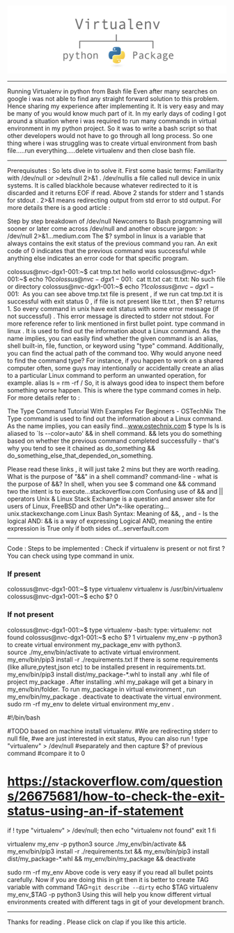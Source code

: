 ![alt text](/docs/assets/0_IGLjFlKFg4Eozmw8.png)

---

Running Virtualenv in python from Bash file
Even after many searches on google i was not able to find any straight forward solution to this problem. Hence sharing my experience after implementing it. It is very easy and may be many of you would know much part of it.
In my early days of coding I got around a situation where i was required to run many commands in virtual environment in my python project. So it was to write a bash script so that other developers would not have to go through all long process. So one thing where i was struggling was to create virtual environment from bash file…..run everything…..delete virtualenv and then close bash file.

---

Prerequisutes :
So lets dive in to solve it. First some basic terms:
Familiarity with /dev/null or >dev/null 2>&1 . /dev/nullis a file called null device in unix systems. It is called blackhole because whatever redirected to it is discarded and it returns EOF if read. Above 2 stands for stderr and 1 stands for stdout . 2>&1 means redirecting output from std error to std output. For more details there is a good article :

Step by step breakdown of /dev/null
Newcomers to Bash programming will sooner or later come across /dev/null and another obscure jargon: > /dev/null 2>&1…medium.com
The $? symbol in linux is a variable that always contains the exit status of the previous command you ran. An exit code of 0 indicates that the previous command was successful while anything else indicates an error code for that specific program.

colossus@nvc-dgx1-001:~$ cat tmp.txt
hello world
colossus@nvc-dgx1-001:~$ echo $?
0
colossus@nvc-dgx1-001:~$ cat tt.txt
cat: tt.txt: No such file or directory
colossus@nvc-dgx1-001:~$ echo $?
1
colossus@nvc-dgx1-001:~$
As you can see above tmp.txt file is present , if we run cat tmp.txt it is successful with exit status 0 , if file is not present like tt.txt , then $? returns 1. So every command in unix have exit status with some error message (if not successful) . This error message is directed to stderr not stdout. For more reference refer to link mentioned in first bullet point.
type command in linux . It is used to find out the information about a Linux command. As the name implies, you can easily find whether the given command is an alias, shell built-in, file, function, or keyword using "type" command. Additionally, you can find the actual path of the command too. Why would anyone need to find the command type? For instance, if you happen to work on a shared computer often, some guys may intentionally or accidentally create an alias to a particular Linux command to perform an unwanted operation, for example. alias ls = rm -rf / So, it is always good idea to inspect them before something worse happen. This is where the type command comes in help. For more details refer to :

The Type Command Tutorial With Examples For Beginners - OSTechNix
The Type command is used to find out the information about a Linux command. As the name implies, you can easily find…www.ostechnix.com
$ type ls
ls is aliased to `ls --color=auto'
&& in shell command. && lets you do something based on whether the previous command completed successfully - that's why you tend to see it chained as do_something && do_something_else_that_depended_on_something.

Please read these links , it will just take 2 mins but they are worth reading.
What is the purpose of "&&" in a shell command?
command-line - what is the purpose of &&? In shell, when you see $ command one && command two the intent is to execute…stackoverflow.com
Confusing use of && and || operators
Unix & Linux Stack Exchange is a question and answer site for users of Linux, FreeBSD and other Un*x-like operating…unix.stackexchange.com
Linux Bash Syntax: Meaning of &&, \, and -
Is the logical AND: && is a way of expressing Logical AND, meaning the entire expression is True only if both sides of…serverfault.com

---

Code :
Steps to be implemented :
Check if virtualenv is present or not first ? You can check using type command in unix.

### If present
colossus@nvc-dgx1-001:~$ type virtualenv
virtualenv is /usr/bin/virtualenv
colossus@nvc-dgx1-001:~$ echo $?
0
### If not present
colossus@nvc-dgx1-001:~$ type virtualenv
-bash: type: virtualenv: not found
colossus@nvc-dgx1-001:~$ echo $?
1
virtualenv my_env -p python3 to create virtual environment my_package_env with python3.
source ./my_env/bin/activate to activate virtual environment.
my_env/bin/pip3 install -r ./requirements.txt If there is some requirements (like allure,pytest,json etc) to be installed present in requirements.txt.
my_env/bin/pip3 install dist/my_package-*.whl to install any .whl file of project my_package .
After installing .whl my_pakage will get a binary in my_env/bin/folder.
To run my_package in virtual environment , run my_env/bin/my_package .
deactivate to deactivate the virtual environment.
sudo rm -rf my_env to delete virtual environment my_env .

#!/bin/bash

#TODO based on machine install virtualenv.
#We are redirecting stderr to null file,
#we are just interested in exit status,
#you can also run ! type "virtualenv" > /dev/null
#separately and then capture $? of previous command 
#compare it to 0
# https://stackoverflow.com/questions/26675681/how-to-check-the-exit-status-using-an-if-statement
if ! type "virtualenv" > /dev/null; then
       echo "virtualenv not found"
       exit 1
fi

virtualenv my_env -p python3
source ./my_env/bin/activate && my_env/bin/pip3 install -r ./requirements.txt && my_env/bin/pip3 install dist/my_package-*.whl && my_env/bin/my_package && deactivate

sudo rm -rf my_env
Above code is very easy if you read all bullet points carefully.
Now if you are doing this in git then it is better to create TAG variable with command
TAG=`git describe --dirty`
echo $TAG
virtualenv my_env_$TAG -p python3 
Using this will help you know different virtual environments created with different tags in git of your development branch.

---

Thanks for reading . Please click on clap if you like this article.
